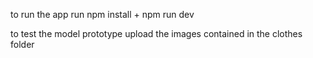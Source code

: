 to run the app run npm install + npm run dev

to test the model prototype upload the images contained in the clothes folder